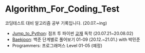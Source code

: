 # Algorithm_For_Coding_Test
코딩테스트 대비 알고리즘 공부 기록입니다. (20.07.~ing)

* [Jump_to_Python](https://github.com/DieKim/Algorithm_CodingTest/tree/main/Jump_to_Python): 점프 투 파이썬 [교재](https://wikidocs.net/book/1) 독학 (20.07.21~20.08.02)  
* [Baekjoon](https://github.com/DieKim/Algorithm_CodingTest/tree/main/Baekjoon): 백준 단계별로 풀어보기 01-09 (20.12.~21.01.) with 박민준
* Programmers: 프로그래머스 Level 01-05 (예정)



